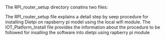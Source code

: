 The RPI_router_setup directory conatins two files:

The RPl_router_setup file explains a detail step by seep procedure for installing Dietpi on rapsberry pi model using the local wifi module.
The IOT_Platform_Install file provides the information about the procedure to be followed for insalling the software into dietpi using rapberry pi module

